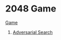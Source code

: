 # 2048 Game

[Game](https://en.wikipedia.org/wiki/2048_(video_game))

1. [Adversarial Search](adversarial_search/README.md)